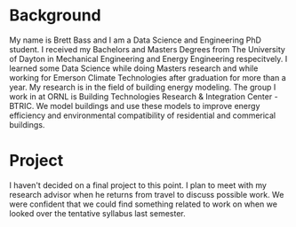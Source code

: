 # Background
My name is Brett Bass and I am a Data Science and Engineering PhD student. 
I received my Bachelors and Masters Degrees from The University of Dayton in Mechanical Engineering and Energy Engineering respecitvely. 
I learned some Data Science while doing Masters research and while working for Emerson Climate Technologies after graduation for more than a year.
My research is in the field of building energy modeling. 
The group I work in at ORNL is Building Technologies Research & Integration Center - BTRIC. 
We model buildings and use these models to improve energy efficiency and environmental compatibility of residential and commerical buildings.

# Project
I haven't decided on a final project to this point. 
I plan to meet with my research advisor when he returns from travel to discuss possible work. 
We were confident that we could find something related to work on when we looked over the tentative syllabus last semester. 